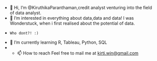 - 👋 Hi, I’m @KiruthikaParanthaman,credit analyst venturing into the field of data analyst. 
- 👀 I’m interested in everything about data,data and data! I was Wonderstuck, when i first realised about the potential of data.
-     Who dont?! :)
- 🌱 I’m currently learning R, Tableau, Python, SQL
- - 📫 How to reach Feel free to mail me at kirti.win@gmail.com

<!---
KiruthikaParanthaman/KiruthikaParanthaman is a ✨ special ✨ repository because its `README.md` (this file) appears on your GitHub profile.
You can click the Preview link to take a look at your changes.
--->
